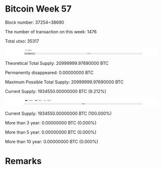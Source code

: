 # Bitcoin Week 57

Block number: 37254~38690

The number of transaction on this week: 1476

Total utxo: 35317

![](../images/mined_week57.png)

Theoretical Total Supply: 20999999.97690000 BTC

Permanently disappeared: 0.00000000 BTC

Maximum Possible Total Supply: 20999999.97690000 BTC

Current Supply: 1934550.00000000 BTC (9.212%)

![](../images/year_week57.png)


Current Supply: 1934550.00000000 BTC (100.000%)

More than 3 year: 0.00000000 BTC (0.000%)

More than 5 year: 0.00000000 BTC (0.000%)

More than 10 year: 0.00000000 BTC (0.000%)

# Remarks

